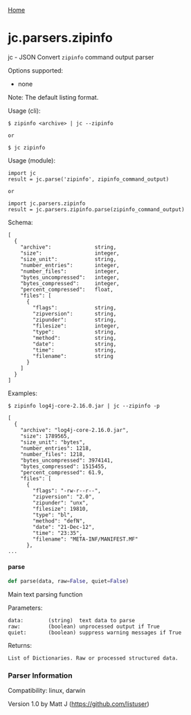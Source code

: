 [Home](https://kellyjonbrazil.github.io/jc/)
<a id="jc.parsers.zipinfo"></a>

# jc.parsers.zipinfo

jc - JSON Convert `zipinfo` command output parser

Options supported:
- none

Note: The default listing format.

Usage (cli):

    $ zipinfo <archive> | jc --zipinfo

    or

    $ jc zipinfo

Usage (module):

    import jc
    result = jc.parse('zipinfo', zipinfo_command_output)

    or

    import jc.parsers.zipinfo
    result = jc.parsers.zipinfo.parse(zipinfo_command_output)

Schema:

    [
      {
        "archive":              string,
        "size":                 integer,
        "size_unit":            string,
        "number_entries":       integer,
        "number_files":         integer,
        "bytes_uncompressed":   integer,
        "bytes_compressed":     integer,
        "percent_compressed":   float,
        "files": [
          {
            "flags":            string,
            "zipversion":       string,
            "zipunder":         string,
            "filesize":         integer,
            "type":             string,
            "method":           string,
            "date":             string,
            "time":             string,
            "filename":         string
          }
        ]
      }
    ]

Examples:

    $ zipinfo log4j-core-2.16.0.jar | jc --zipinfo -p

    [
      {
        "archive": "log4j-core-2.16.0.jar",
        "size": 1789565,
        "size_unit": "bytes",
        "number_entries": 1218,
        "number_files": 1218,
        "bytes_uncompressed": 3974141,
        "bytes_compressed": 1515455,
        "percent_compressed": 61.9,
        "files": [
          {
            "flags": "-rw-r--r--",
            "zipversion": "2.0",
            "zipunder": "unx",
            "filesize": 19810,
            "type": "bl",
            "method": "defN",
            "date": "21-Dec-12",
            "time": "23:35",
            "filename": "META-INF/MANIFEST.MF"
          },
    ...

<a id="jc.parsers.zipinfo.parse"></a>

#### parse

```python
def parse(data, raw=False, quiet=False)
```

Main text parsing function

Parameters:

    data:        (string)  text data to parse
    raw:         (boolean) unprocessed output if True
    quiet:       (boolean) suppress warning messages if True

Returns:

    List of Dictionaries. Raw or processed structured data.

### Parser Information
Compatibility:  linux, darwin

Version 1.0 by Matt J (https://github.com/listuser)
